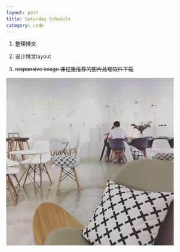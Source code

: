 ```yaml
---
layout: post
title: Saturday Schedule
category: code
---
```


1. ~~整理博文~~ 

2. 设计博文layout 

3. ~~responsive image 课程里推荐的图片处理软件下载~~

![Coffee in Saturday afternoon](https://raw.githubusercontent.com/yinkouya/yinkouya.github.io/master/img/saturday.JPG)





